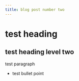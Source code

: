 ```yaml
---
title: blog post number two
---
```


test heading
============

test heading level two
----------------------

test paragraph

- test bullet point
